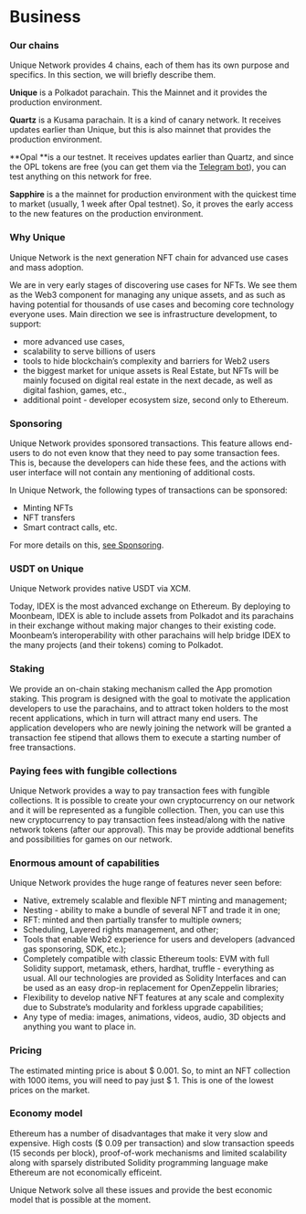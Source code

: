 # Business

### Our chains

Unique Network provides 4 chains, each of them has its own purpose and specifics. In this section, we will briefly describe them.

**Unique** is a Polkadot parachain. This the Mainnet and it provides the production environment.

**Quartz** is a Kusama parachain. It is a kind of canary network. It receives updates earlier than Unique, but this is also mainnet that provides the production environment.

**Opal **is a our testnet. It receives updates earlier than Quartz, and since the OPL tokens are free (you can get them via the [Telegram bot](https://t.me/unique2faucet_opal_bot "Telegram bot")), you can test anything on this network for free.

**Sapphire** is a the mainnet for production environment with the quickest time to market (usually, 1 week after Opal testnet). So, it proves the early access to the new features on the production environment.

### Why Unique

Unique Network is the next generation NFT chain for advanced use cases and mass adoption.

We are in very early stages of discovering use cases for NFTs. We see them as the Web3 component for managing any unique assets, and as such as having potential for thousands of use cases and becoming core technology everyone uses. Main direction we see is infrastructure development, to support:
- more advanced use cases,
- scalability to serve billions of users
- tools to hide blockchain’s complexity and barriers for Web2 users
- the biggest market for unique assets is Real Estate, but NFTs will be mainly focused on digital real estate in the next decade, as well as digital fashion, games, etc.,
- additional point - developer ecosystem size, second only to Ethereum.

### Sponsoring

Unique Network provides sponsored transactions. This feature allows end-users to do not even know that they need to pay some transaction fees. This is, because the developers can hide these fees, and the actions with user interface will not contain any mentioning of additional costs.

In Unique Network, the following types of transactions can be sponsored:

- Minting NFTs
- NFT transfers
- Smart contract calls, etc.

For more details on this, [see Sponsoring](concepts/network-features/sponsoring.md).

### USDT on Unique

Unique Network provides native USDT via XCM.

Today, IDEX is the most advanced exchange on Ethereum. By deploying to Moonbeam, IDEX is able to include assets from Polkadot and its parachains in their exchange without making major changes to their existing code. Moonbeam’s interoperability with other parachains will help bridge IDEX to the many projects (and their tokens) coming to Polkadot.

### Staking

We provide an on-chain staking mechanism called the App promotion staking. This program is designed with the goal to motivate the application developers to use the parachains, and to attract token holders to the most recent applications, which in turn will attract many end users. The application developers who are newly joining the network will be granted a transaction fee stipend that allows them to execute a starting number of free transactions.

### Paying fees with fungible collections

Unique Network provides a way to pay transaction fees with fungible collections. It is possible to create your own cryptocurrency on our network and it will be represented as a fungible collection. Then, you can use this new cryptocurrency to pay transaction fees instead/along with the native network tokens (after our approval). This may be provide addtional benefits and possibilities for games on our network.

### Enormous amount of capabilities

Unique Network provides the huge range of features never seen before:
- Native, extremely scalable and flexible NFT minting and management;
- Nesting - ability to make a bundle of several NFT and trade it in one;
- RFT: minted and then partially transfer to multiple owners;
- Scheduling, Layered  rights management, and other;
- Tools that enable Web2 experience for users and developers (advanced gas sponsoring, SDK, etc.);
- Completely compatible with classic Ethereum tools: EVM with full Solidity support, metamask, ethers, hardhat, truffle - everything as usual. All our technologies are provided as Solidity Interfaces and can be used as an easy drop-in replacement for OpenZeppelin libraries;
- Flexibility to develop native NFT features at any scale and complexity due to Substrate’s modularity and forkless upgrade capabilities;
- Any type of media: images, animations, videos, audio, 3D objects and anything you want to place in.

### Pricing

The estimated minting price is about $ 0.001. So, to mint an NFT collection with 1000 items, you will need to pay just $ 1. This is one of the lowest prices on the market.

### Economy model

Ethereum has a number of disadvantages that make it very slow and expensive. High costs ($ 0.09 per transaction) and slow transaction speeds (15 seconds per block), proof-of-work mechanisms and limited scalability along with sparsely distributed Solidity programming language make Ethereum are not economically efficeint.

Unique Network solve all these issues and provide the best economic model that is possible at the moment.